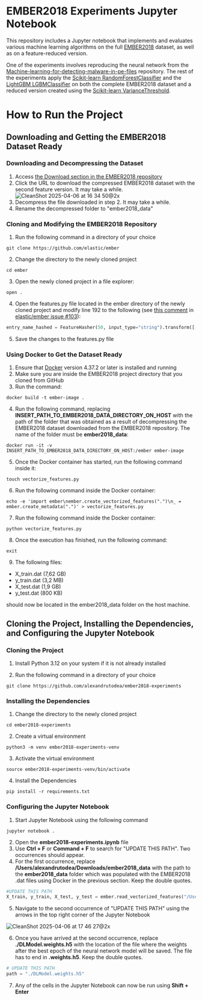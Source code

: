# EMBER2018 Experiments Jupyter Notebook
This repository includes a Jupyter notebook that implements and evaluates various machine learning algorithms on the full [EMBER2018](https://github.com/elastic/ember) dataset, as well as on a feature-reduced version.

One of the experiments involves reproducing the neural network from the [Machine-learning-for-detecting-malware-in-pe-files](https://github.com/CollinConnors/Machine-learning-for-detecting-malware-in-pe-files) repository. The rest of the experiments apply the [Scikit-learn RandomForestClassifier](https://scikit-learn.org/stable/modules/generated/sklearn.ensemble.RandomForestClassifier.html) and the [LightGBM LGBMClassifier](https://github.com/microsoft/LightGBM) on both the complete EMBER2018 dataset and a reduced version created using the [Scikit-learn VarianceThreshold](https://scikit-learn.org/stable/modules/generated/sklearn.feature_selection.VarianceThreshold.html).

# How to Run the Project

## Downloading and Getting the EMBER2018 Dataset Ready

### Downloading and Decompressing the Dataset

1. Access [the Download section in the EMBER2018 repository](https://github.com/elastic/ember/tree/master?tab=readme-ov-file#download)
2. Click the URL to download the compressed EMBER2018 dataset with the second feature version. It may take a while.
![CleanShot 2025-04-06 at 16 34 50@2x](https://github.com/user-attachments/assets/f97fa1a7-0db9-4354-97b1-4437e0a6fa28)
3. Decompress the file downloaded in step 2. It may take a while.
4. Rename the decompressed folder to "ember2018_data"

### Cloning and Modifying the EMBER2018 Repository

1. Run the following command in a directory of your choice

```
git clone https://github.com/elastic/ember
```
 
2. Change the directory to the newly cloned project

```
cd ember
```

3. Open the newly cloned project in a file explorer:

```
open .
``` 

4. Open the features.py file located in the ember directory of the newly cloned project and modify line 192 to the following (see [this comment](https://github.com/elastic/ember/issues/103#issuecomment-1623975101) in [elastic/ember issue #103](https://github.com/elastic/ember/issues/103)):

```python
entry_name_hashed = FeatureHasher(50, input_type="string").transform([[raw_obj['entry']]]).toarray()[0]
```

5. Save the changes to the features.py file

### Using Docker to Get the Dataset Ready

1. Ensure that [Docker](https://www.docker.com) version 4.37.2 or later is installed and running
2. Make sure you are inside the EMBER2018 project directory that you cloned from GitHub
3. Run the command:
   
```
docker build -t ember-image .
```

4. Run the following command, replacing **INSERT_PATH_TO_EMBER2018_DATA_DIRECTORY_ON_HOST** with the path of the folder that was obtained as a result of decompressing the EMBER2018 dataset downloaded from the EMBER2018 repository. The name of the folder must be **ember2018_data**:

```
docker run -it -v INSERT_PATH_TO_EMBER2018_DATA_DIRECTORY_ON_HOST:/ember ember-image
```

5. Once the Docker container has started, run the following command inside it:

```
touch vectorize_features.py
```

6. Run the following command inside the Docker container:


```
echo -e 'import ember\nember.create_vectorized_features(".")\n_ = ember.create_metadata(".")' > vectorize_features.py
```

7. Run the following command inside the Docker container:

```
python vectorize_features.py
```

8. Once the execution has finished, run the following command:

```
exit
```

9. The following files:
- X_train.dat (7,62 GB)
- y_train.dat (3,2 MB)
- X_test.dat (1,9 GB)
- y_test.dat (800 KB)

should now be located in the ember2018_data folder on the host machine.

## Cloning the Project, Installing the Dependencies, and Configuring the Jupyter Notebook

### Cloning the Project

1. Install Python 3.12 on your system if it is not already installed

2. Run the following command in a directory of your choice

```
git clone https://github.com/alexandrutodea/ember2018-experiments
```

### Installing the Dependencies

1. Change the directory to the newly cloned project

```
cd ember2018-experiments
```

2. Create a virtual environment

```
python3 -m venv ember2018-experiments-venv
```

3. Activate the virtual environment

```
source ember2018-experiments-venv/bin/activate
```

4. Install the Dependencies

```
pip install -r requirements.txt
```

### Configuring the Jupyter Notebook

1. Start Jupyter Notebook using the following command

```
jupyter notebook .
```

2. Open the **ember2018-experiments.ipynb** file
3. Use **Ctrl + F** or **Command + F** to search for "UPDATE THIS PATH". Two occurrences should appear.
4. For the first occurrence, replace **/Users/alexandrutodea/Downloads/ember2018_data** with the path to the **ember2018_data** folder which was populated with the EMBER2018 .dat files using Docker in the previous section. Keep the double quotes.

```python
#UPDATE THIS PATH
X_train, y_train, X_test, y_test = ember.read_vectorized_features("/Users/alexandrutodea/Downloads/ember2018_data")
```
5. Navigate to the second occurrence of "UPDATE THIS PATH" using the arrows in the top right corner of the Jupyter Notebook

![CleanShot 2025-04-06 at 17 46 27@2x](https://github.com/user-attachments/assets/31369912-0d60-4eb0-a77e-0aca82342011)

6. Once you have arrived at the second occurrence, replace **./DLModel.weights.h5** with the location of the file where the weights after the best epoch of the neural network model will be saved. The file has to end in **.weights.h5**. Keep the double quotes.

```python
# UPDATE THIS PATH
path = "./DLModel.weights.h5"
```

7. Any of the cells in the Jupyter Notebook can now be run using **Shift + Enter**
